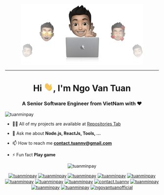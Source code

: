 <p align="center">
  <img src="./me.png" height="200"/>
</p>
<hr>
<h1 align="center">Hi <img src="./hi.gif" width="30px">, I'm Ngo Van Tuan</h1>
<h3 align="center">A Senior Software Engineer from VietNam with ❤</h3>
<p align="left"> <img src="https://komarev.com/ghpvc/?username=tuanminpay" alt="tuanminpay" /> </p>

- 👨‍💻 All of my projects are available at [Repositories Tab](https://github.com/TuanMinPay?tab=repositories)

- 💬 Ask me about **Node.js, ReactJs, Tools, ...**

- 📫 How to reach me **contact.tuannv@gmail.com**

- ⚡ Fun fact **Play game**

<p align="center"> <img src="https://github-readme-stats.vercel.app/api?username=tuanminpay&show_icons=true" alt="tuanminpay" /> </p>

<p align="center">
<a href="https://codepen.io/tuanminpay" target="blank"><img align="center" src="https://cdn.jsdelivr.net/npm/simple-icons@3.0.1/icons/codepen.svg" alt="tuanminpay" height="30" width="30" /></a>
<a href="https://dev.to/tuanminpay" target="blank"><img align="center" src="https://cdn.jsdelivr.net/npm/simple-icons@3.0.1/icons/dev-dot-to.svg" alt="tuanminpay" height="30" width="30" /></a>
<a href="https://twitter.com/tuanminpay" target="blank"><img align="center" src="https://cdn.jsdelivr.net/npm/simple-icons@3.0.1/icons/twitter.svg" alt="tuanminpay" height="30" width="30" /></a>
<a href="https://linkedin.com/in/tuanminpay" target="blank"><img align="center" src="https://cdn.jsdelivr.net/npm/simple-icons@3.0.1/icons/linkedin.svg" alt="tuanminpay" height="30" width="30" /></a>
<a href="https://stackoverflow.com/tuanminpay" target="blank"><img align="center" src="https://cdn.jsdelivr.net/npm/simple-icons@3.0.1/icons/stackoverflow.svg" alt="tuanminpay" height="30" width="30" /></a>
<a href="https://codesandbox.com/tuanminpay" target="blank"><img align="center" src="https://cdn.jsdelivr.net/npm/simple-icons@3.0.1/icons/codesandbox.svg" alt="tuanminpay" height="30" width="30" /></a>
<a href="https://kaggle.com/tuanminpay" target="blank"><img align="center" src="https://cdn.jsdelivr.net/npm/simple-icons@3.0.1/icons/kaggle.svg" alt="tuanminpay" height="30" width="30" /></a>
<a href="https://fb.com/tuanminpay" target="blank"><img align="center" src="https://cdn.jsdelivr.net/npm/simple-icons@3.0.1/icons/facebook.svg" alt="tuanminpay" height="30" width="30" /></a>
<a href="https://instagram.com/contact.tuannv" target="blank"><img align="center" src="https://cdn.jsdelivr.net/npm/simple-icons@3.0.1/icons/instagram.svg" alt="contact.tuannv" height="30" width="30" /></a>
<a href="https://dribbble.com/tuanminpay" target="blank"><img align="center" src="https://cdn.jsdelivr.net/npm/simple-icons@3.0.1/icons/dribbble.svg" alt="tuanminpay" height="30" width="30" /></a>
<a href="https://www.behance.net/tuanminpay" target="blank"><img align="center" src="https://cdn.jsdelivr.net/npm/simple-icons@3.0.1/icons/behance.svg" alt="tuanminpay" height="30" width="30" /></a>
<a href="https://medium.com/tuanminpay" target="blank"><img align="center" src="https://cdn.jsdelivr.net/npm/simple-icons@3.0.1/icons/medium.svg" alt="tuanminpay" height="30" width="30" /></a>
<a href="https://www.youtube.com/c/ngovantuanofficial" target="blank"><img align="center" src="https://cdn.jsdelivr.net/npm/simple-icons@3.0.1/icons/youtube.svg" alt="ngovantuanofficial" height="30" width="30" /></a>
</p>
